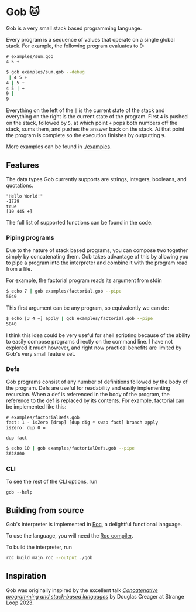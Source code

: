 # Gob 🐱

Gob is a very small stack based programming language.

Every program is a sequence of values that operate on a single global stack. For example, the following program evaluates to 9:
```
# examples/sum.gob
4 5 +
```
```bash
$ gob examples/sum.gob --debug
 | 4 5 +
4 | 5 +
4 5 | +
9 | 
9
```

Everything on the left of the `|` is the current state of the stack and everything on the right is the current state of the program. First `4` is pushed on the stack, followed by `5`, at which point `+` pops both numbers off the stack, sums them, and pushes the answer back on the stack. At that point the program is complete so the execution finishes by outputting `9`.

More examples can be found in [./examples](./examples). 

## Features
The data types Gob currently supports are strings, integers, booleans, and quotations. 
```
"Hello World!"
-1729
true
[10 445 +]
``` 

The full list of supported functions can be found in the code.

### Piping programs
Due to the nature of stack based programs, you can compose two together simply by concatenating them. Gob takes advantage of this by allowing you to pipe a program into the interpreter and combine it with the program read from a file. 

For example, the factorial program reads its argument from stdin
```bash
$ echo 7 | gob examples/factorial.gob --pipe
5040
```

This first argument can be any program, so equivalently we can do:
```bash
$ echo [3 4 +] apply | gob examples/factorial.gob --pipe
5040
```

I think this idea could be very useful for shell scripting because of the ability to easily compose programs directly on the command line. I have not explored it much however, and right now practical benefits are limited by Gob's very small feature set.

### Defs
Gob programs consist of any number of definitions followed by the body of the program. Defs are useful for readability and easily implementing recursion. When a def is referenced in the body of the program, the reference to the def is replaced by its contents. For example, factorial can be implemented like this:
```
# examples/factorialDefs.gob
fact: 1 - isZero [drop] [dup dig * swap fact] branch apply
isZero: dup 0 =

dup fact
```
```bash
$ echo 10 | gob examples/factorialDefs.gob --pipe
3628800
```

### CLI
To see the rest of the CLI options, run 
```
gob --help
```

## Building from source
Gob's interpreter is implemented in [Roc](https://roc-lang.org), a delightful functional language.

To use the language, you will need the [Roc compiler](https://github.com/roc-lang/roc).

To build the interpreter, run 
```bash
roc build main.roc --output ./gob
```

## Inspiration
Gob was originally inspired by the excellent talk _[Concatenative programming and stack-based languages](https://youtu.be/umSuLpjFUf8?si=SV1c_Zwc5F4-cPJS)_ by Douglas Creager at Strange Loop 2023.
